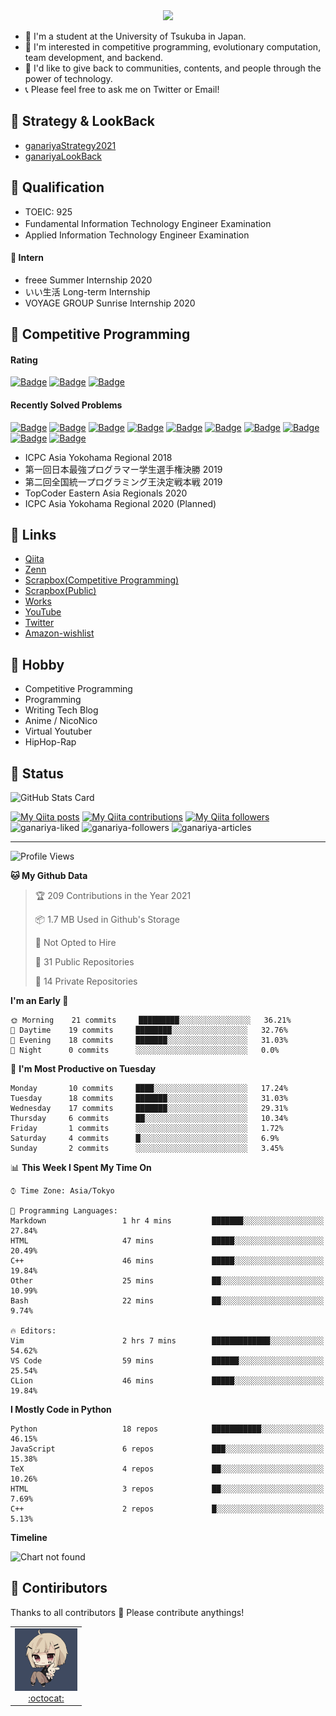 <!-- 
```bash
$ docker run --rm ganariya/ganariya:ascii

  __ _  __ _ _ __   __ _ _ __(_)_   _  __ _
 / _` |/ _` | '_ \ / _` | '__| | | | |/ _` |
| (_| | (_| | | | | (_| | |  | | |_| | (_| |
 \__, |\__,_|_| |_|\__,_|_|  |_|\__, |\__,_|
 |___/                          |___/

``` -->

<div align="center">
  <img src="https://media1.tenor.com/images/231ed5e3ad49ebbfd3770031cc1b3f75/tenor.gif?itemid=7432079"/>
</div>

- 🏫 I'm a student at the University of Tsukuba in Japan.
- 🌱 I'm interested in competitive programming, evolutionary computation, team development, and backend.
- 💖 I'd like to give back to communities, contents, and people through the power of technology.
- 📞 Please feel free to ask me on Twitter or Email!

## 🐾 Strategy & LookBack

- [ganariyaStrategy2021](https://docs.google.com/presentation/d/1K4m_vTmV9x2ZvDPesYVIBST0K_h1jNjBMLhQwkdlSCQ)
- [ganariyaLookBack](https://drive.google.com/drive/folders/16P73HK-dLVChC2ivkYosRIY9bT6VXmaC?usp=sharing)

## 🐾 Qualification

- TOEIC: 925
- Fundamental Information Technology Engineer Examination　
- Applied Information Technology Engineer Examination

#### 🐾 Intern

- freee Summer Internship 2020
- いい生活 Long-term Internship
- VOYAGE GROUP Sunrise Internship 2020

## 🐾 Competitive Programming

#### Rating

[![Badge](https://cp-logo.vercel.app/atcoder/ganariya2525)](https://atcoder.jp/users/ganariya2525) [![Badge](https://cp-logo.vercel.app/codeforces/ganariya)](https://codeforces.com/profile/ganariya) [![Badge](https://cp-logo.vercel.app/yukicoder/ganariya)](https://yukicoder.me/users/3037)

<!--START_SECTION:custom_action-->
#### Recently Solved Problems
[![Badge](https://img.shields.io/static/v1?label=ABC189F%20600&message=AC&color=brightgreen)](https://atcoder.jp/contests/abc189/submissions/19690772)
[![Badge](https://img.shields.io/static/v1?label=ABC189F%200&message=RE&color=yellow)](https://atcoder.jp/contests/abc189/submissions/19690765)
[![Badge](https://img.shields.io/static/v1?label=ABC189E%20500&message=AC&color=brightgreen)](https://atcoder.jp/contests/abc189/submissions/19690279)
[![Badge](https://img.shields.io/static/v1?label=ABC189C%20300&message=AC&color=brightgreen)](https://atcoder.jp/contests/abc189/submissions/19683994)
[![Badge](https://img.shields.io/static/v1?label=ABC189D%20400&message=AC&color=brightgreen)](https://atcoder.jp/contests/abc189/submissions/19664775)
[![Badge](https://img.shields.io/static/v1?label=ABC189C%20300&message=AC&color=brightgreen)](https://atcoder.jp/contests/abc189/submissions/19664613)
[![Badge](https://img.shields.io/static/v1?label=ABC189B%20200&message=AC&color=brightgreen)](https://atcoder.jp/contests/abc189/submissions/19664337)
[![Badge](https://img.shields.io/static/v1?label=ABC189A%20100&message=AC&color=brightgreen)](https://atcoder.jp/contests/abc189/submissions/19664307)
[![Badge](https://img.shields.io/static/v1?label=KEYENCE2021C%20500&message=AC&color=brightgreen)](https://atcoder.jp/contests/keyence2021/submissions/19487375)
[![Badge](https://img.shields.io/static/v1?label=KEYENCE2021C%200&message=TLE&color=yellow)](https://atcoder.jp/contests/keyence2021/submissions/19487341)

<!--END_SECTION:custom_action-->

- ICPC Asia Yokohama Regional 2018
- 第一回日本最強プログラマー学生選手権決勝 2019
- 第二回全国統一プログラミング王決定戦本戦 2019
- TopCoder Eastern Asia Regionals 2020
- ICPC Asia Yokohama Regional 2020 (Planned)

## 🐾 Links

- [Qiita](https://qiita.com/ganariya)
- [Zenn](https://zenn.dev/ganariya)
- [Scrapbox(Competitive Programming)](https://scrapbox.io/ganariya-competitive/)
- [Scrapbox(Public)](https://scrapbox.io/ganariya-public/)
- [Works](https://ganariya.github.io/works/)
- [YouTube](https://www.youtube.com/channel/UCPTKMrRhOSf30v59Ktbpl1A)
- [Twitter](https://twitter.com/ganariya)
- [Amazon-wishlist](https://www.amazon.co.jp/hz/wishlist/ls/7297J1ZN3DSH)

## 🐾 Hobby

- Competitive Programming
- Programming
- Writing Tech Blog
- Anime / NicoNico
- Virtual Youtuber
- HipHop-Rap

## 🐾 Status

![GitHub Stats Card](https://github-readme-stats.vercel.app/api?username=Ganariya&count_private=true&show_icons=true&theme=dracula)


[![My Qiita posts](https://qiita-badge.apiapi.app/s/ganariya/posts.svg)](http://qiita.com/ganariya) 
[![My Qiita contributions](https://qiita-badge.apiapi.app/s/ganariya/contributions.svg)](http://qiita.com/ganariya) [![My Qiita followers](https://qiita-badge.apiapi.app/s/ganariya/followers.svg)](http://qiita.com/ganariya)  
![ganariya-liked](https://zenn-badge.ganariya.vercel.app/ganariya/liked)
![ganariya-followers](https://zenn-badge.ganariya.vercel.app/ganariya/followers)
![ganariya-articles](https://zenn-badge.ganariya.vercel.app/ganariya/articles)

---

<!--START_SECTION:waka-->
![Profile Views](http://img.shields.io/badge/Profile%20Views-90-blue)

**🐱 My Github Data** 

> 🏆 209 Contributions in the Year 2021
 > 
> 📦 1.7 MB Used in Github's Storage 
 > 
> 🚫 Not Opted to Hire
 > 
> 📜 31 Public Repositories 
 > 
> 🔑 14 Private Repositories  
 > 
**I'm an Early 🐤** 

```text
🌞 Morning    21 commits     █████████░░░░░░░░░░░░░░░░   36.21% 
🌆 Daytime    19 commits     ████████░░░░░░░░░░░░░░░░░   32.76% 
🌃 Evening    18 commits     ███████░░░░░░░░░░░░░░░░░░   31.03% 
🌙 Night      0 commits      ░░░░░░░░░░░░░░░░░░░░░░░░░   0.0%

```
📅 **I'm Most Productive on Tuesday** 

```text
Monday       10 commits     ████░░░░░░░░░░░░░░░░░░░░░   17.24% 
Tuesday      18 commits     ███████░░░░░░░░░░░░░░░░░░   31.03% 
Wednesday    17 commits     ███████░░░░░░░░░░░░░░░░░░   29.31% 
Thursday     6 commits      ██░░░░░░░░░░░░░░░░░░░░░░░   10.34% 
Friday       1 commits      ░░░░░░░░░░░░░░░░░░░░░░░░░   1.72% 
Saturday     4 commits      █░░░░░░░░░░░░░░░░░░░░░░░░   6.9% 
Sunday       2 commits      ░░░░░░░░░░░░░░░░░░░░░░░░░   3.45%

```


📊 **This Week I Spent My Time On** 

```text
⌚︎ Time Zone: Asia/Tokyo

💬 Programming Languages: 
Markdown                 1 hr 4 mins         ███████░░░░░░░░░░░░░░░░░░   27.84% 
HTML                     47 mins             █████░░░░░░░░░░░░░░░░░░░░   20.49% 
C++                      46 mins             █████░░░░░░░░░░░░░░░░░░░░   19.84% 
Other                    25 mins             ██░░░░░░░░░░░░░░░░░░░░░░░   10.99% 
Bash                     22 mins             ██░░░░░░░░░░░░░░░░░░░░░░░   9.74%

🔥 Editors: 
Vim                      2 hrs 7 mins        █████████████░░░░░░░░░░░░   54.62% 
VS Code                  59 mins             ██████░░░░░░░░░░░░░░░░░░░   25.54% 
CLion                    46 mins             █████░░░░░░░░░░░░░░░░░░░░   19.84%

```

**I Mostly Code in Python** 

```text
Python                   18 repos            ███████████░░░░░░░░░░░░░░   46.15% 
JavaScript               6 repos             ███░░░░░░░░░░░░░░░░░░░░░░   15.38% 
TeX                      4 repos             ██░░░░░░░░░░░░░░░░░░░░░░░   10.26% 
HTML                     3 repos             ██░░░░░░░░░░░░░░░░░░░░░░░   7.69% 
C++                      2 repos             █░░░░░░░░░░░░░░░░░░░░░░░░   5.13%

```


**Timeline**

![Chart not found](https://raw.githubusercontent.com/Ganariya/Ganariya/master/charts/bar_graph.png) 


<!--END_SECTION:waka-->

## 🐾 Contiributors

Thanks to all contributors 🎉
Please contribute anythings!

<table>
  <tr>
    <td align="center"><a href="https://github.com/Ganariya"><img src="https://github.com/Ganariya/Ganariya/blob/master/ganariya.png?raw=true" width="100px;" alt="ganariya"/><br /><a href="https://github.com/Ganariya" title="Code">:octocat: </a></a></td>
  </tr>
</table>








